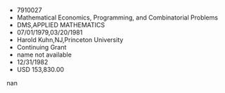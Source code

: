 
* 7910027
* Mathematical Economics, Programming, and Combinatorial Problems
* DMS,APPLIED MATHEMATICS
* 07/01/1979,03/20/1981
* Harold Kuhn,NJ,Princeton University
* Continuing Grant
*   name not available
* 12/31/1982
* USD 153,830.00

nan
